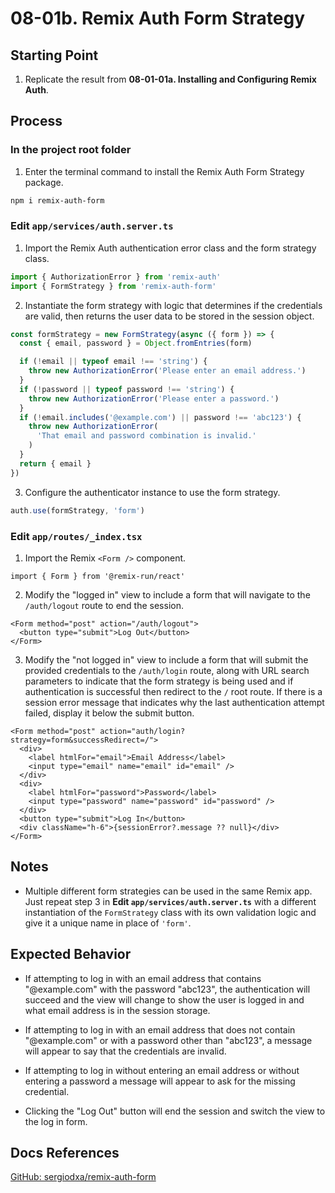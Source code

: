# 08-01b. Remix Auth Form Strategy

## Starting Point

1. Replicate the result from **08-01-01a. Installing and Configuring Remix Auth**.

## Process

### In the project root folder

1. Enter the terminal command to install the Remix Auth Form Strategy package.

```bash
npm i remix-auth-form
```

### Edit `app/services/auth.server.ts`

1. Import the Remix Auth authentication error class and the form strategy class.

```ts
import { AuthorizationError } from 'remix-auth'
import { FormStrategy } from 'remix-auth-form'
```

2. Instantiate the form strategy with logic that determines if the credentials are valid, then returns the user data to be stored in the session object.

```ts
const formStrategy = new FormStrategy(async ({ form }) => {
  const { email, password } = Object.fromEntries(form)

  if (!email || typeof email !== 'string') {
    throw new AuthorizationError('Please enter an email address.')
  }
  if (!password || typeof password !== 'string') {
    throw new AuthorizationError('Please enter a password.')
  }
  if (!email.includes('@example.com') || password !== 'abc123') {
    throw new AuthorizationError(
      'That email and password combination is invalid.'
    )
  }
  return { email }
})
```

3. Configure the authenticator instance to use the form strategy.

```ts
auth.use(formStrategy, 'form')
```

### Edit `app/routes/_index.tsx`

1. Import the Remix `<Form />` component.

```tsx
import { Form } from '@remix-run/react'
```

2. Modify the "logged in" view to include a form that will navigate to the `/auth/logout` route to end the session.

```tsx
<Form method="post" action="/auth/logout">
  <button type="submit">Log Out</button>
</Form>
```

3. Modify the "not logged in" view to include a form that will submit the provided credentials to the `/auth/login` route, along with URL search parameters to indicate that the form strategy is being used and if authentication is successful then redirect to the `/` root route. If there is a session error message that indicates why the last authentication attempt failed, display it below the submit button.

```tsx
<Form method="post" action="auth/login?strategy=form&successRedirect=/">
  <div>
    <label htmlFor="email">Email Address</label>
    <input type="email" name="email" id="email" />
  </div>
  <div>
    <label htmlFor="password">Password</label>
    <input type="password" name="password" id="password" />
  </div>
  <button type="submit">Log In</button>
  <div className="h-6">{sessionError?.message ?? null}</div>
</Form>
```

## Notes

- Multiple different form strategies can be used in the same Remix app. Just repeat step 3 in **Edit `app/services/auth.server.ts`** with a different instantiation of the `FormStrategy` class with its own validation logic and give it a unique name in place of `'form'`.

## Expected Behavior

- If attempting to log in with an email address that contains "@example.com" with the password "abc123", the authentication will succeed and the view will change to show the user is logged in and what email address is in the session storage.

- If attempting to log in with an email address that does not contain "@example.com" or with a password other than "abc123", a message will appear to say that the credentials are invalid.

- If attempting to log in without entering an email address or without entering a password a message will appear to ask for the missing credential.

- Clicking the "Log Out" button will end the session and switch the view to the log in form.

## Docs References

[GitHub: sergiodxa/remix-auth-form](https://github.com/sergiodxa/remix-auth-form)
